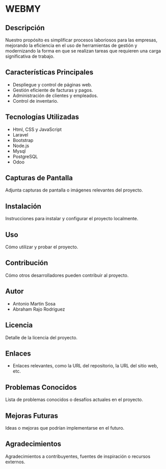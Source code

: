 # WEBMY

## Descripción

Nuestro propósito es simplificar procesos laboriosos para las empresas, mejorando la eficiencia en el uso de herramientas de gestión y modernizando la forma en que se realizan tareas que requieren una carga significativa de trabajo.

## Características Principales
- Despliegue y control de páginas web.
- Gestión eficiente de facturas y pagos.
- Administración de clientes y empleados.
- Control de inventario.

## Tecnologías Utilizadas
- Html, CSS y JavaScript
- Laravel
- Bootstrap
- Node.js
- Mysql
- PostgreSQL
- Odoo

## Capturas de Pantalla
Adjunta capturas de pantalla o imágenes relevantes del proyecto.

## Instalación
Instrucciones para instalar y configurar el proyecto localmente.

## Uso
Cómo utilizar y probar el proyecto.

## Contribución
Cómo otros desarrolladores pueden contribuir al proyecto.

## Autor
 - Antonio Martin Sosa
 - Abraham Rajo Rodriguez

## Licencia
Detalle de la licencia del proyecto.

## Enlaces
- Enlaces relevantes, como la URL del repositorio, la URL del sitio web, etc.

## Problemas Conocidos
Lista de problemas conocidos o desafíos actuales en el proyecto.

## Mejoras Futuras
Ideas o mejoras que podrían implementarse en el futuro.

## Agradecimientos
Agradecimientos a contribuyentes, fuentes de inspiración o recursos externos.
